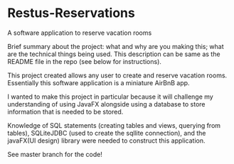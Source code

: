 # Restus-Reservations
A software application to reserve vacation rooms

Brief summary about the project: what and why are you making this; what are the technical things being used. This description can be same as the README file in the repo (see below for instructions).

This project created allows any user to create and reserve vacation rooms. Essentially this software application is a miniature AirBnB app.

I wanted to make this project in particular because it will challenge my understanding of using JavaFX alongside using a database to store information that is needed to be stored.

Knowledge of SQL statements (creating tables and views, querying from tables), SQLiteJDBC (used to create the sqllite connection), and the javaFX(UI design) library were needed to construct this application.

See master branch for the code!
